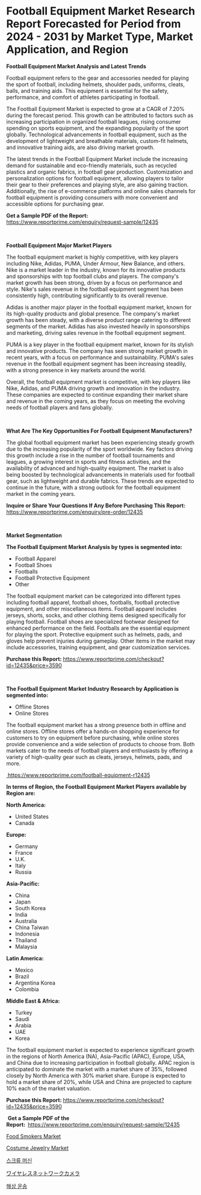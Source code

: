 <p><h1>Football Equipment Market Research Report Forecasted for Period from 2024 -  2031 by Market Type, Market Application, and Region</h1></p><p><strong>Football Equipment Market Analysis and Latest Trends</strong></p>
<p><p>Football equipment refers to the gear and accessories needed for playing the sport of football, including helmets, shoulder pads, uniforms, cleats, balls, and training aids. This equipment is essential for the safety, performance, and comfort of athletes participating in football.</p><p>The Football Equipment Market is expected to grow at a CAGR of 7.20% during the forecast period. This growth can be attributed to factors such as increasing participation in organized football leagues, rising consumer spending on sports equipment, and the expanding popularity of the sport globally. Technological advancements in football equipment, such as the development of lightweight and breathable materials, custom-fit helmets, and innovative training aids, are also driving market growth.</p><p>The latest trends in the Football Equipment Market include the increasing demand for sustainable and eco-friendly materials, such as recycled plastics and organic fabrics, in football gear production. Customization and personalization options for football equipment, allowing players to tailor their gear to their preferences and playing style, are also gaining traction. Additionally, the rise of e-commerce platforms and online sales channels for football equipment is providing consumers with more convenient and accessible options for purchasing gear.</p></p>
<p><strong>Get a Sample PDF of the Report:&nbsp;</strong> <a href="https://www.reportprime.com/enquiry/request-sample/12435">https://www.reportprime.com/enquiry/request-sample/12435</a></p>
<p>&nbsp;</p>
<p><strong>Football Equipment Major Market Players</strong></p>
<p><p>The football equipment market is highly competitive, with key players including Nike, Adidas, PUMA, Under Armour, New Balance, and others. Nike is a market leader in the industry, known for its innovative products and sponsorships with top football clubs and players. The company's market growth has been strong, driven by a focus on performance and style. Nike's sales revenue in the football equipment segment has been consistently high, contributing significantly to its overall revenue.</p><p>Adidas is another major player in the football equipment market, known for its high-quality products and global presence. The company's market growth has been steady, with a diverse product range catering to different segments of the market. Adidas has also invested heavily in sponsorships and marketing, driving sales revenue in the football equipment segment.</p><p>PUMA is a key player in the football equipment market, known for its stylish and innovative products. The company has seen strong market growth in recent years, with a focus on performance and sustainability. PUMA's sales revenue in the football equipment segment has been increasing steadily, with a strong presence in key markets around the world.</p><p>Overall, the football equipment market is competitive, with key players like Nike, Adidas, and PUMA driving growth and innovation in the industry. These companies are expected to continue expanding their market share and revenue in the coming years, as they focus on meeting the evolving needs of football players and fans globally.</p></p>
<p>&nbsp;</p>
<p><strong>What Are The Key Opportunities For Football Equipment Manufacturers?</strong></p>
<p><p>The global football equipment market has been experiencing steady growth due to the increasing popularity of the sport worldwide. Key factors driving this growth include a rise in the number of football tournaments and leagues, a growing interest in sports and fitness activities, and the availability of advanced and high-quality equipment. The market is also being boosted by technological advancements in materials used for football gear, such as lightweight and durable fabrics. These trends are expected to continue in the future, with a strong outlook for the football equipment market in the coming years.</p></p>
<p><strong>Inquire or Share Your Questions If Any Before Purchasing This Report:</strong> <a href="https://www.reportprime.com/enquiry/pre-order/12435">https://www.reportprime.com/enquiry/pre-order/12435</a></p>
<p>&nbsp;</p>
<p><strong>Market Segmentation</strong></p>
<p><strong>The Football Equipment Market Analysis by types is segmented into:</strong></p>
<p><ul><li>Football Apparel</li><li>Football Shoes</li><li>Footballs</li><li>Football Protective Equipment</li><li>Other</li></ul></p>
<p><p>The football equipment market can be categorized into different types including football apparel, football shoes, footballs, football protective equipment, and other miscellaneous items. Football apparel includes jerseys, shorts, socks, and other clothing items designed specifically for playing football. Football shoes are specialized footwear designed for enhanced performance on the field. Footballs are the essential equipment for playing the sport. Protective equipment such as helmets, pads, and gloves help prevent injuries during gameplay. Other items in the market may include accessories, training equipment, and gear customization services.</p></p>
<p><strong>Purchase this Report:&nbsp;</strong><a href="https://www.reportprime.com/checkout?id=12435&price=3590">https://www.reportprime.com/checkout?id=12435&price=3590</a></p>
<p>&nbsp;</p>
<p><strong>The Football Equipment Market Industry Research by Application is segmented into:</strong></p>
<p><ul><li>Offline Stores</li><li>Online Stores</li></ul></p>
<p><p>The football equipment market has a strong presence both in offline and online stores. Offline stores offer a hands-on shopping experience for customers to try on equipment before purchasing, while online stores provide convenience and a wide selection of products to choose from. Both markets cater to the needs of football players and enthusiasts by offering a variety of high-quality gear such as cleats, jerseys, helmets, pads, and more.</p></p>
<p><a href="https://www.reportprime.com/football-equipment-r12435">&nbsp;https://www.reportprime.com/football-equipment-r12435</a></p>
<p><strong>In terms of Region, the Football Equipment Market Players available by Region are:</strong></p>
<p>
    <p> <strong> North America: </strong>
        <ul>
            <li>United States</li>
            <li>Canada</li>
        </ul>
        </p> 
    <p> <strong> Europe: </strong>
        <ul>
            <li>Germany</li>
            <li>France</li>
            <li>U.K.</li>
            <li>Italy</li>
            <li>Russia</li>
        </ul>
        </p> 
    <p> <strong> Asia-Pacific: </strong>
        <ul>
            <li>China</li>
            <li>Japan</li>
            <li>South Korea</li>
            <li>India</li>
            <li>Australia</li>
            <li>China Taiwan</li>
            <li>Indonesia</li>
            <li>Thailand</li>
            <li>Malaysia</li>
        </ul>
        </p> 
    <p> <strong> Latin America: </strong>
        <ul>
            <li>Mexico</li>
            <li>Brazil</li>
            <li>Argentina Korea</li>
            <li>Colombia</li>
        </ul>
        </p> 
    <p> <strong> Middle East & Africa: </strong>
        <ul>
            <li>Turkey</li>
            <li>Saudi</li>
            <li>Arabia</li>
            <li>UAE</li>
            <li>Korea</li>
        </ul>
    </p>
    </p>
<p><p>The football equipment market is expected to experience significant growth in the regions of North America (NA), Asia-Pacific (APAC), Europe, USA, and China due to increasing participation in football globally. APAC region is anticipated to dominate the market with a market share of 35%, followed closely by North America with 30% market share. Europe is expected to hold a market share of 20%, while USA and China are projected to capture 10% each of the market valuation.</p></p>
<p><strong>Purchase this Report: </strong><a href="https://www.reportprime.com/checkout?id=12435&price=3590">https://www.reportprime.com/checkout?id=12435&price=3590</a></p>
<p>&nbsp;<strong>Get a Sample PDF of the Report:&nbsp;&nbsp;</strong><a href="https://www.reportprime.com/enquiry/request-sample/12435">https://www.reportprime.com/enquiry/request-sample/12435</a></p>
<p><strong></strong></p>
<p><p><a href="https://github.com/Whitneyboyettebo9kiw7yr13/Market-Research-Report-List-2/blob/main/food-smokers-market.md">Food Smokers Market</a></p><p><a href="https://issuu.com/reportprime-2/docs/costume-jewelry-market-size-2030.pptx">Costume Jewelry Market</a></p><p><a href="https://github.com/Elenrrera7685/Market-Research-Report-List-1/blob/main/678773868102.md">스크류 머신</a></p><p><a href="https://github.com/ReyesKohler20231/Market-Research-Report-List-1/blob/main/958262870522.md">ワイヤレスネットワークカメラ</a></p><p><a href="https://github.com/sammyUltyylrich9067856/Market-Research-Report-List-1/blob/main/785914668103.md">해상 운송</a></p></p>